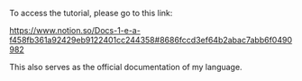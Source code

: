 To access the tutorial, please go to this link:

<https://www.notion.so/Docs-1-e-a-f458fb361a92429eb9122401cc244358#8686fccd3ef64b2abac7abb6f0490982>

This also serves as the official documentation of my language.
